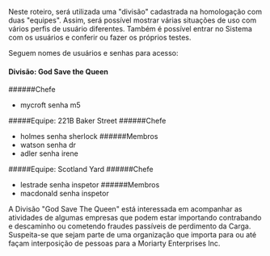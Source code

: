 Neste roteiro, será utilizada uma "divisão" cadastrada na homologação com 
duas "equipes". Assim, será possível mostrar várias situações de uso com 
vários perfis de usuário diferentes. Também é possível entrar no Sistema 
com os usuários e conferir ou fazer os próprios testes. 

Seguem nomes de usuários e senhas para acesso:

#### Divisão:  God Save the Queen
######Chefe
* mycroft senha m5

#####Equipe: 221B Baker Street
######Chefe
* holmes senha sherlock
######Membros
* watson senha dr
* adler senha irene

#####Equipe: Scotland Yard
######Chefe 
* lestrade senha inspetor
######Membros
* macdonald senha inspetor

A Divisão "God Save The Queen" está interessada em acompanhar as atividades de algumas empresas 
que podem estar importando contrabando e descaminho 
ou cometendo fraudes passíveis de perdimento da Carga.
Suspeita-se que sejam parte de uma organização que importa para ou até 
façam interposição de pessoas para a Moriarty Enterprises Inc.
